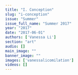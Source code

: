 ```yaml
---
title: "I. Conception"
slug: "i-conception"
issue: "Summer"
issue_full_name: "Summer 2017"
year: "2017"
date: "2017-06-01"
authors: ['Vanessa Li']
section: "art"
audio: []
main_image: ""
banner_image: ""
images: ['vanessalicomilation']
videos: []
---
```

